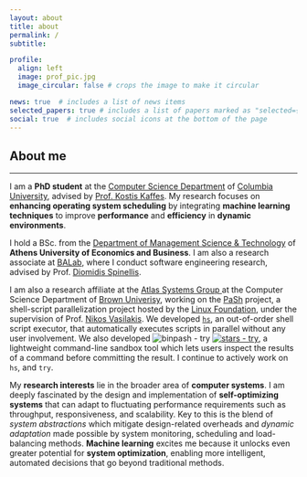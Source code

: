 ```yaml
---
layout: about
title: about
permalink: /
subtitle:

profile:
  align: left
  image: prof_pic.jpg
  image_circular: false # crops the image to make it circular

news: true  # includes a list of news items
selected_papers: true # includes a list of papers marked as "selected={true}"
social: true  # includes social icons at the bottom of the page
---
```



<h2 id="select-publications">About me</h2>
<hr style="border-width: 2px;">

I am a **PhD student** at the <a href="https://www.cs.columbia.edu/">Computer Science Department</a> of [Columbia University](https://www.cs.columbia.edu/), advised by [Prof. Kostis Kaffes](https://www.cs.columbia.edu/~kkaffes/index.html). My research focuses on **enhancing operating system scheduling** by integrating **machine learning techniques** to improve **performance** and **efficiency** in **dynamic environments**.

I hold a BSc. from the <a href='https://www.dept.aueb.gr/en/dmst'>Department of Management Science & Technology</a> of **Athens University of Economics and Business**. I am also a research associate at <a href='https://www.balab.aueb.gr'>BALab</a>, where I conduct software engineering research, advised by Prof. <a href='https://www2.dmst.aueb.gr/dds/index.el.html'>Diomidis Spinellis</a>.

I am also a  research affiliate at the <a href='https://atlas-group.cs.brown.edu/'> Atlas Systems Group </a> at the Computer Science Department of <a href="https://cs.brown.edu/">Brown Univerisy</a>, working on the <a href='https://binpa.sh'>PaSh</a> project, a shell-script parallelization project hosted by the <a href="https://www.linuxfoundation.org/press/press-release/linux-foundation-to-host-the-pash-project-accelerating-shell-scripting-with-automated-parallelization-for-industrial-use-cases">Linux Foundation</a>, under the supervision of Prof. <a href='http://nikos.vasilak.is/'>Nikos Vasilakis</a>. We developed <a href="https://sigops.org/s/conferences/hotos/2023/papers/liargkovas.pdf">`hs`</a>, an out-of-order shell script executor, that automatically executes scripts in parallel without any user involvement. We also developed <img src="https://img.shields.io/static/v1?label=binpash&message=try&color=blue&logo=github" alt="binpash - try"> <a href="https://github.com/binpash/try"><img src="https://img.shields.io/github/stars/binpash/try?style=social" alt="stars - try"></a>, a lightweight command-line sandbox tool which lets users inspect the results of a command before committing the result. I continue to actively work on `hs`, and `try`.

My **research interests** lie in the broader area of **computer systems**. I am deeply fascinated by the design and implementation of **self-optimizing systems** that can adapt to fluctuating performance requirements such as throughput, responsiveness, and scalability. Key to this is the blend of *system abstractions* which mitigate design-related overheads and *dynamic adaptation* made possible by system monitoring, scheduling and load-balancing methods. **Machine learning** excites me because it unlocks even greater potential for **system optimization**, enabling more intelligent, automated decisions that go beyond traditional methods.

<!-- My **past research** encompassed Software Engineering topics. Furthermore, for my thesis I constructed the scientific collaboration networks of [Greece](/assets/img/scientific_collaboration_gr.png) and [Finland](/assets/img/scientific_collaboration_fi.png).
 -->